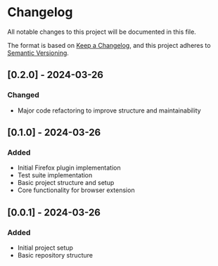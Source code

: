 # Changelog

All notable changes to this project will be documented in this file.

The format is based on [Keep a Changelog](https://keepachangelog.com/en/1.0.0/),
and this project adheres to [Semantic Versioning](https://semver.org/spec/v2.0.0.html).

## [0.2.0] - 2024-03-26

### Changed
- Major code refactoring to improve structure and maintainability

## [0.1.0] - 2024-03-26

### Added
- Initial Firefox plugin implementation
- Test suite implementation
- Basic project structure and setup
- Core functionality for browser extension

## [0.0.1] - 2024-03-26

### Added
- Initial project setup
- Basic repository structure
